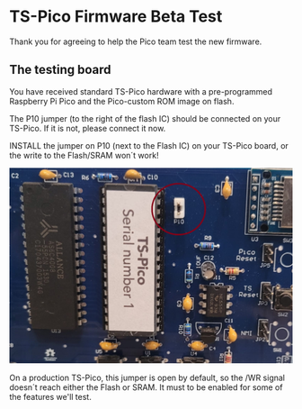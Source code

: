 # TS-Pico Firmware Beta Test 
Thank you for agreeing to help the Pico team test the new firmware.

## The testing board

You have received standard TS-Pico hardware with a pre-programmed Raspberry Pi Pico and the Pico-custom ROM image on flash. 

The P10 jumper (to the right of the flash IC) should be connected on your TS-Pico. If it is not, please connect it now.

INSTALL the jumper on P10 (next to the Flash IC) on your TS-Pico board, or the write to the Flash/SRAM won´t work!

<img src="/P10_location.jpg" alt="Install this jumper" width="800"> 

On a production TS-Pico, this jumper is open by default, so the /WR signal doesn´t reach either the Flash or SRAM. It must to be enabled for some of the features we'll test.
